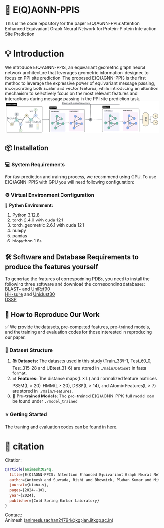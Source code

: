 # :rocket: E(Q)AGNN-PPIS

This is the code repository for the paper E(Q)AGNN-PPIS:Attention Enhanced Equivariant Graph Neural Network for Protein-Protein Interaction Site Prediction

# :bulb: Introduction

We introduce E(Q)AGNN-PPIS, an equivariant geometric graph neural network architecture that leverages geometric information, designed to focus on PPI site prediction. The proposed E(Q)AGNN-PPIS is the first method to leverage the expressive power of equivariant message passing, incorporating both scalar and vector features, while introducing an attention mechanism to selectively focus on the most relevant features and interactions during message passing in the PPI site prediction task.
![E(Q)AGNN-PPIS_framework](https://github.com/ainimesh/EQAGNN-PPIS/blob/main/Images/Model.png)

## :package: Installation

### :computer: System Requirements 

For fast prediction and training process, we recommend using GPU. To use E(Q)AGNN-PPIS with GPU you will need following configuration:

### :gear: Virtual Environment Configuration

:snake: **Python Environment:**
1. Python 3.12.8
2. torch 2.4.0 with cuda 12.1
3. torch_geometric 2.6.1 with cuda 12.1
4. numpy
5. pandas 
6. biopython 1.84

## :hammer_and_wrench: Software and Database Requirements to produce the features yourself
To genertae the features of correspodning PDBs, you need to install the following three software and download the corresponding databases:  
[BLAST+](https://ftp.ncbi.nlm.nih.gov/blast/executables/blast+/LATEST/) and [UniRef90](https://www.uniprot.org/downloads)  
[HH-suite](https://github.com/soedinglab/hh-suite) and [Uniclust30](https://uniclust.mmseqs.com/)  
[DSSP](https://github.com/cmbi/dssp)  

## :page_facing_up: How to Reproduce Our Work

:white_check_mark: We provide the datasets, pre-computed features, pre-trained models, and the training and evaluation codes for those interested in reproducing our paper.

### :file_folder: Dataset Structure

1. :books: **Datasets:** The datasets used in this study (Train_335-1, Test_60_0, Test_315-28 and UBtest_31-6) are stored in `./main/Dataset` in fasta format.
2. :bar_chart: **Features:** The distance maps(L × L) and normalized feature matrices PSSM(L × 20), HMM(L × 20), DSSP(L × 14), and Atomic Features(L × 7) are stored in `./main/Features`.
3. :gem: **Pre-trained Models:** The pre-trained E(Q)AGNN-PPIS full model can be found under `./model_trained`

### :star: Getting Started

The training and evaluation codes can be found in [here](https://github.com/ainimesh/EQAGNN-PPIS).


# :page_facing_up: citation

Citation:  
```bibtex
@article{animesh2024q,
  title={E(Q)AGNN-PPIS: Attention Enhanced Equivariant Graph Neural Network for Protein-Protein Interaction Site Prediction},
  author={Animesh and Suvvada, Rishi and Bhowmick, Plaban Kumar and Mitra, Pralay},
  journal={bioRxiv},
  pages={2024--10},
  year={2024},
  publisher={Cold Spring Harbor Laboratory}
}
```

Contact:  
Animesh (animesh.sachan24794@kgpian.iitkgp.ac.in)

